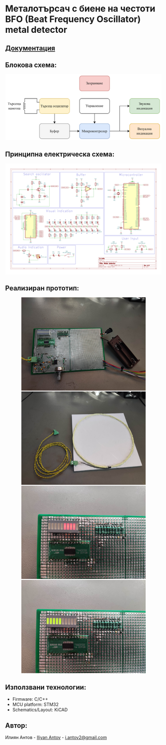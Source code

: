 # Металотърсач с биене на честоти <br/>BFO (Beat Frequency Oscillator) metal detector

## [Документация](./Documentation/KR_EUIU_Iliyan_Antov_101220020.pdf)


## Блокова схема:
<p align="center">
  <img src="./Documentation/Images/Metal_detector_block_scheme.png" width="800">
</p>

## Принципна електрическа схема:
<p align="center">
  <img src="./Documentation/Images/Schematic.png" width="800">
</p>

## Реализиран прототип:
<p align="center" float="left">
  <img src="./Documentation/Images/Dev_board_3.jpg" width="400" />
  <img src="./Documentation/Images/Search_coil_1.jpg" width="400" />
  <img src="./Documentation/Images/Magnetic_material_detection.jpg" width="400" />
  <img src="./Documentation/Images/Non-magnetic_material_detection.jpg" width="400" />
</p>


## Използвани технологии:
* Firmware: C/C++
* MCU platform: STM32
* Schematics/Layout: KiCAD

## Автор:
Илиян Антов - [Iliyan Antov](https://github.com/IliyanAntov) - [i.antov2@gmail.com](i.antov2@gmail.com)

